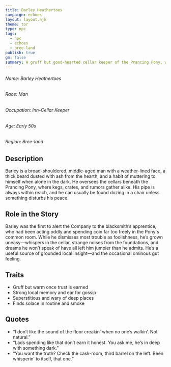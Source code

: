 ```yaml
---
title: Barley Heathertoes
campaign: echoes
layout: layout.njk
theme: tor
type: npc
tags:
  - npc
  - echoes
  - bree-land
publish: true
gm: false
summary: A gruff but good-hearted cellar keeper of the Prancing Pony, wary of strange stirrings beneath Bree.
---
```

###### Name: Barley Heathertoes  
###### Race: Man  
###### Occupation: Inn-Cellar Keeper  
###### Age: Early 50s  
###### Region: Bree-land  

## Description
Barley is a broad-shouldered, middle-aged man with a weather-lined face, a thick beard dusted with ash from the hearth, and a habit of muttering to himself when alone in the dark. He oversees the cellars beneath the Prancing Pony, where kegs, crates, and rumors gather alike. His pipe is always within reach, and he can usually be found dozing in a chair unless something disturbs his peace.

## Role in the Story
Barley was the first to alert the Company to the blacksmith’s apprentice, who had been acting oddly and spending coin far too freely in the Pony's common room. While he dismisses most trouble as foolishness, he’s grown uneasy—whispers in the cellar, strange noises from the foundations, and dreams he won’t speak of have all left him jumpier than he admits. He’s a useful source of grounded local insight—and the occasional ominous gut feeling.

## Traits
- Gruff but warm once trust is earned  
- Strong local memory and ear for gossip  
- Superstitious and wary of deep places  
- Finds solace in routine and smoke


## Quotes
- “I don’t like the sound of the floor creakin’ when no one’s walkin’. Not natural.”  
- “Lads spending like that don’t earn it honest. You ask me, he’s in deep with something dark.”  
- “You want the truth? Check the cask-room, third barrel on the left. Been whisperin’ to itself, that one.”
